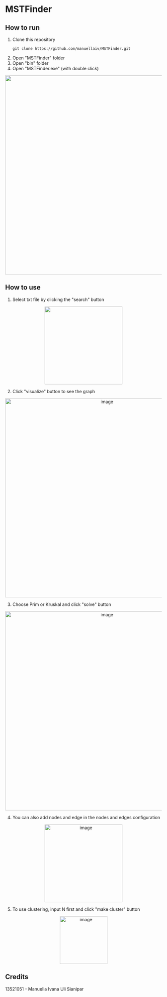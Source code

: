 # MSTFinder

## How to run
1. Clone this repository
   ```shell
   git clone https://github.com/manuellaiv/MSTFinder.git
   ```
2. Open "MSTFinder" folder
3. Open "bin" folder
4. Open "MSTFinder.exe" (with double click)
<p align="center">
  <img width="639" src="https://github.com/manuellaiv/MSTFinder/assets/89376200/e23b1813-824c-4f27-b6a1-68517aaa203a" />
</p>

## How to use
1. Select txt file by clicking the "search" button
<p align="center"><img width="250" src="https://github.com/manuellaiv/MSTFinder/assets/89376200/5af28e75-2776-4b57-bf17-a269298b4dda" /</p>

2. Click "visualize" button to see the graph
<p align="center"><img width="639" alt="image" src="https://github.com/manuellaiv/MSTFinder/assets/89376200/02c9cb84-b62d-44af-9764-65cd4b427d59"></p>

3. Choose Prim or Kruskal and click "solve" button
<p align="center"><img width="639" alt="image" src="https://github.com/manuellaiv/MSTFinder/assets/89376200/acc95427-c28e-4afb-b25b-c62ff080f6fb"></p>

4. You can also add nodes and edge in the nodes and edges configuration
<p align="center"><img width="250" alt="image" src="https://github.com/manuellaiv/MSTFinder/assets/89376200/f8da74dd-ef6e-4a80-99cf-b968a8b583b9"></p>

5. To use clustering, input N first and click "make cluster" button
<p align="center"><img width="153" alt="image" src="https://github.com/manuellaiv/MSTFinder/assets/89376200/3784c181-5185-4ae3-85cb-9e9ba3bcc6b4"></p>

## Credits
13521051 - Manuella Ivana Uli Sianipar
